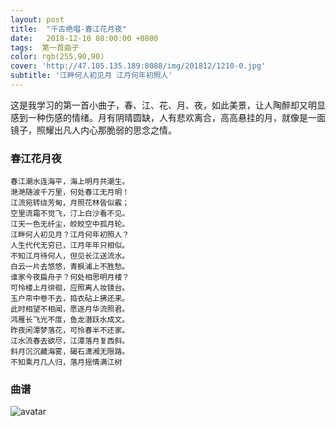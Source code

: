 ```yaml
---
layout: post
title:  "千古绝唱-春江花月夜"
date:   2018-12-10 08:00:00 +0800
tags:  第一首曲子 
color: rgb(255,90,90)
cover: 'http://47.105.135.189:8088/img/201812/1210-0.jpg'
subtitle: '江畔何人初见月 江月何年初照人'
---
```


这是我学习的第一首小曲子，春、江、花、月、夜，如此美景，让人陶醉却又明显感到一种伤感的情绪。月有阴晴圆缺，人有悲欢离合，高高悬挂的月，就像是一面镜子，照耀出凡人内心那脆弱的思念之情。

### 春江花月夜
```
春江潮水连海平，海上明月共潮生。
滟滟随波千万里，何处春江无月明！
江流宛转绕芳甸，月照花林皆似霰；
空里流霜不觉飞，汀上白沙看不见。
江天一色无纤尘，皎皎空中孤月轮。
江畔何人初见月？江月何年初照人？
人生代代无穷已，江月年年只相似。
不知江月待何人，但见长江送流水。
白云一片去悠悠，青枫浦上不胜愁。
谁家今夜扁舟子？何处相思明月楼？
可怜楼上月徘徊，应照离人妆镜台。
玉户帘中卷不去，捣衣砧上拂还来。
此时相望不相闻，愿逐月华流照君。
鸿雁长飞光不度，鱼龙潜跃水成文。
昨夜闲潭梦落花，可怜春半不还家。
江水流春去欲尽，江潭落月复西斜。
斜月沉沉藏海雾，碣石潇湘无限路。
不知乘月几人归，落月摇情满江树
```
### 曲谱
![avatar](http://47.105.135.189:8088/img/201812/1210-1.jpg)
